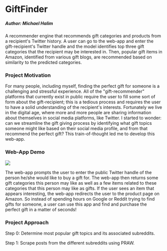 # GiftFinder
##### Author: Michael Halim

A recommender engine that recommends gift categories and products from a recipient's Twitter history. A user can go to the web-app and enter the gift-recipient's Twitter handle and the model identifies top three gift categories that the recipient may be interested in. Then, popular gift items in Amazon, identified from various gift blogs, are recommended based on similarity to the predicted categories.

### Project Motivation

For many people, including myself, finding the perfect gift for someone is a challenging and stressful experience. All of the "gift-recommender" platforms that currently exist in public require the user to fill some sort of form about the gift-recipient; this is a tedious process and requires the user to have a solid understanding of the recipient's interests.  Fortunately we live in the digital age, where more and more people are sharing information about themselves in social media platforms, like Twitter. I started to wonder: can we streamline the gift giving process by identifying what gift topics someone might like based on their social media profile, and from that recommend the perfect gift? This train-of-thought led me to develop this web-app.

### Web-App Demo

![](app-recording.gif)

The web-app prompts the user to enter the public Twitter handle of the person he/she would like to buy a gift for. The web-app then returns some gift categories this person may like as well as a few items related to these categories that this person may like as gifts. If the user sees an item that appears interesting, the web-app redirects the user to the product page on Amazon. So instead of spending hours on Google or Reddit trying to find gifts for someone, a user can use this app and find and purchase the perfect gift in a matter of seconds!

### Project Approach

Step 0: Determine most popular gift topics and its associated subreddits.

Step 1: Scrape posts from the different subreddits using PRAW.
